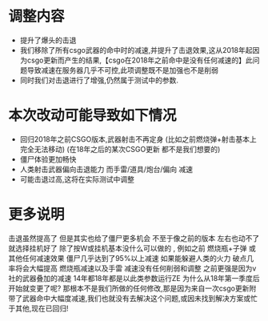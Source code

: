 # 调整内容
+ 提升了爆头的击退
+ 我们移除了所有csgo武器的命中时的减速,并提升了击退效果,这从2018年起因为csgo更新而产生的结果,【csgo在2018年之前命中是没有任何减速的】此问题导致减速在服务器几乎不可控,此项调整既不是加强也不是削弱
+ 同时我们对击退进行了增强,仍然属于测试中的参数.


# 本次改动可能导致如下情况
+ 回归2018年之前CSGO版本,武器射击不再定身 (比如之前燃烧弹+射击基本上完全无法移动)
(在18年之后的某次CSGO更新 都不是我们想要的)
+ 僵尸体验更加畅快 
+ 人类射击武器偏向击退能力 而手雷/道具/炮台/偏向 减速
+ 可能击退过高,这将在实际测试中调整

# 更多说明
击退虽然提高了 但是其实也给了僵尸更多机会 不至于像之前的版本 左右也动不了 就选择挂机好了
除了按W或挂机基本没什么可以做的 , 例如之前 燃烧瓶+子弹 或 其他任何减速效果 僵尸几乎达到了95%以上减速
如果能躲避人类的火力 破点几率将会大幅提高
燃烧瓶减速以及手雷 减速没有任何削弱和调整 之前更强是因为v社的武器叠加的减速
14年都18年都是以此类参数运行ZE 为什么从18年第一季度后开始就变更了呢? 那根本不是我们所做的任何修改,那是因为来自一次csgo更新附带了武器命中大幅度减速,我们也就没有去解决这个问题,或因未找到解决方案或忙于其他,现在已回归!


